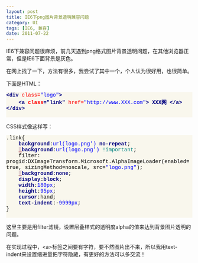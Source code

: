 ```yaml
---
layout: post
title: IE6下png图片背景透明兼容问题
category: UI
tags: [IE6, 兼容]
date: 2011-07-22
---
```

<p>IE6下兼容问题很麻烦，前几天遇到png格式图片背景透明问题，在其他浏览器正常，但是IE6下面背景是灰色。</p>
<p>在网上找了一下，方法有很多，我尝试了其中一个，个人认为很好用，也很简单。</p>
<p>下面是HTML：</p>
<div id="codee_html" sizset="39" sizcache="2" style="background-color: #f9f7ed">
<div class="source" jquery1311315770467="14" style="background-color: #f9f7ed; font-family: '[object]', 'Lucida Console', 'Courier New', 'monospace'; color: #000000"><span style="color: #000080; font-weight: bold">&lt;div</span> <span style="color: #ff0000">class=</span><span style="color: #0000ff">&quot;logo&quot;</span><span style="color: #000080; font-weight: bold">&gt;</span><br />
<span style="color: #000080; font-weight: bold">&nbsp;&nbsp;&nbsp; &lt;a </span><strong><span style="color: #000080; font-weight: bold"><span style="color: #ff0000">class</span>=&quot;link&quot;</span></strong>&nbsp;<span style="color: #ff0000">href=</span><span style="color: #0000ff">&quot;http://www.XXX.com&quot;</span><span style="color: #000080; font-weight: bold">&gt; XXX网 </span><span style="color: #000080; font-weight: bold">&lt;/a&gt;</span><br />
<span style="color: #000080; font-weight: bold">&lt;/div&gt;</span><br />
&nbsp;</div>
</div>
<p>CSS样式像这样写：</p>
<div id="codee_html" sizset="38" sizcache="2" style="background-color: #f9f7ed">
<div class="source" jquery1311315912904="14" style="background-color: #f9f7ed; font-family: '[object]', 'Lucida Console', 'Courier New', 'monospace'; color: #000000"><span style="color: #000000">.link</span><span style="color: #000000">{</span><br />
&nbsp;&nbsp;&nbsp; <span style="color: #000080; font-weight: bold">background</span><span style="color: #000000">:</span><span style="color: #0000ff">url(logo.png')</span> <span style="color: #000080; font-weight: bold">no-repeat</span>;<br />
&nbsp;&nbsp;&nbsp; <span style="background-color: #e3d2d2; color: #a61717">_</span><span style="color: #000080; font-weight: bold">background</span><span style="color: #000000">:</span><span style="color: #0000ff">url(logo.png')</span> <span style="color: #008080">!important</span>;<br />
&nbsp;&nbsp;&nbsp; <span style="color: #000000">filter</span><span style="color: #000000">:</span> <span style="color: #000000">progid</span><span style="color: #000000">:</span><span style="color: #000000">DXImageTransform</span><span style="color: #000000">.</span><span style="color: #000000">Microsoft</span><span style="color: #000000">.</span><span style="color: #000000">AlphaImageLoader</span>(<span style="color: #000000">enabled</span><span style="color: #000000">=</span><span style="color: #000000">true</span><span style="color: #000000">,</span> <span style="color: #000000">sizingMethod</span><span style="color: #000000">=</span><span style="color: #000000">noscale</span><span style="color: #000000">,</span> <span style="color: #000000">src</span><span style="color: #000000">=</span><span style="color: #0000ff">&quot;logo.png&quot;</span>);<br />
&nbsp;&nbsp;&nbsp; <span style="background-color: #e3d2d2; color: #a61717">_</span><span style="color: #000080; font-weight: bold">background</span><span style="color: #000000">:</span><span style="color: #000080; font-weight: bold">none</span>;<br />
&nbsp;&nbsp;&nbsp; <span style="color: #000080; font-weight: bold">display</span><span style="color: #000000">:</span><span style="color: #000080; font-weight: bold">block</span>;<br />
&nbsp;&nbsp;&nbsp; <span style="color: #000080; font-weight: bold">width</span><span style="color: #000000">:</span><span style="color: #0000ff">180px</span>;<br />
&nbsp;&nbsp;&nbsp; <span style="color: #000080; font-weight: bold">height</span><span style="color: #000000">:</span><span style="color: #0000ff">95px</span>;<br />
&nbsp;&nbsp;&nbsp; <span style="color: #000080; font-weight: bold">cursor</span><span style="color: #000000">:</span><span style="color: #000000">hand</span>;<br />
&nbsp;&nbsp;&nbsp; <span style="color: #000080; font-weight: bold">text-indent</span><span style="color: #000000">:-</span><span style="color: #0000ff">9999px</span>;<br />
<span style="color: #000000">}</span><br />
&nbsp;</div>
</div>
<p>这里主要是用filter滤镜，设置层叠样式的透明度alpha的值来达到背景图片透明的问题。</p>
<p>在实现过程中，&lt;a&gt;标签之间要有字符，要不然图片出不来，所以我用text-indent来设置缩进量把字符隐藏，有更好的方法可以多交流！</p>
